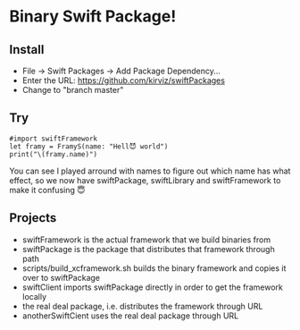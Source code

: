 # Binary Swift Package!

## Install
- File -> Swift Packages -> Add Package Dependency...
- Enter the URL: https://github.com/kirviz/swiftPackages
- Change to "branch master"

## Try
```
#import swiftFramework
let framy = FramyS(name: "Hell😈 world")
print("\(framy.name)")
```

You can see I played arround with names to figure out which name has what effect, so we now have swiftPackage, swiftLibrary and swiftFramework to make it confusing 😇

## Projects
- swiftFramework is the actual framework that we build binaries from
- swiftPackage is the package that distributes that framework through path
- scripts/build_xcframework.sh builds the binary framework and copies it over to swiftPackage
- swiftClient imports swiftPackage directly in order to get the framework locally
- <root> the real deal package, i.e. distributes the framework through URL
- anotherSwiftCient uses the real deal package through URL 
